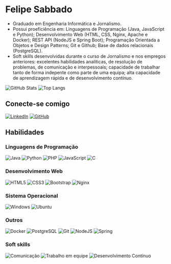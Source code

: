 # Felipe Sabbado

- Graduado em Engenharia Informática e Jornalismo.
- Possui proeficiência em: Linguagens de Programação (Java, JavaScript e Python); Desenvolvimento Web (HTML, CSS, Nginx, Apache e Docker); REST API (NodeJS e Spring Boot); Programação Orientada a Objetos e Design Patterns; Git e Github; Base de dados relacionais (PostgreSQL).
- Soft skills desenvolvidas durante o curso de Jornalismo e nos empregos anteriores: excelentes habilidades analíticas, de resolução de problemas, de comunicação e interpessoais; capacidade de trabalhar tanto de forma indepente como parte de uma equipa; alta capacidade de aprendizagem rápida e de desenvolvimento contínuo.

![GitHub Stats](https://github-readme-stats.vercel.app/api?username=felipesabbado&theme=transparent&show_icons=true&card_width=400)
![Top Langs](https://github-readme-stats.vercel.app/api/top-langs?username=felipesabbado&theme=transparent&hide=scss,blade&layout=compact&card_width=437)

## Conecte-se comigo
[![LinkedIn](https://img.shields.io/badge/LinkedIn-0077B5?style=for-the-badge&logo=linkedin&logoColor=white)](https://www.linkedin.com/in/felipe-sabbado/)
[![GitHub](https://img.shields.io/badge/GitHub-100000?style=for-the-badge&logo=github&logoColor=white)](https://github.com/felipesabbado)

## Habilidades
### Linguagens de Programação
![Java](https://img.shields.io/badge/java-%23ED8B00.svg?style=for-the-badge&logo=openjdk&logoColor=white)
![Python](https://img.shields.io/badge/python-3670A0?style=for-the-badge&logo=python&logoColor=ffdd54)
![PHP](https://img.shields.io/badge/PHP-777BB4?style=for-the-badge&logo=php&logoColor=white)
![JavaScript](https://img.shields.io/badge/JavaScript-F7DF1E?style=for-the-badge&logo=javascript&logoColor=black)
![C](https://img.shields.io/badge/C-00599C?style=for-the-badge&logo=c&logoColor=white)

### Desenvolvimento Web
![HTML5](https://img.shields.io/badge/HTML5-E34F26?style=for-the-badge&logo=html5&logoColor=white)
![CSS3](https://img.shields.io/badge/CSS3-1572B6?style=for-the-badge&logo=css3&logoColor=white)
![Bootstrap](https://img.shields.io/badge/boostrap-7952B3?style=for-the-badge&logo=bootstrap&labelColor=white)
![Nginx](https://img.shields.io/badge/NGINX-009639?style=for-the-badge&logo=nginx&logoColor=white)

### Sistema Operacional
![Windows](https://img.shields.io/badge/Windows-000?style=for-the-badge&logo=windows&logoColor=2CA5E0)
![Ubuntu](https://img.shields.io/badge/Ubuntu-E95420?style=for-the-badge&logo=ubuntu&logoColor=white)

### Outros
![Docker](https://img.shields.io/badge/docker-2496ED?style=for-the-badge&logo=docker&logoColor=white)
![PostgreSQL](https://img.shields.io/badge/PostgreSQL-4169E1?style=for-the-badge&logo=postgresql&logoColor=white)
![Git](https://img.shields.io/badge/GIT-E44C30?style=for-the-badge&logo=git&logoColor=white)
![NodeJS](https://img.shields.io/badge/node.js-6DA55F?style=for-the-badge&logo=node.js&logoColor=white)
![Spring](https://img.shields.io/badge/spring-%236DB33F.svg?style=for-the-badge&logo=spring&logoColor=white)

### Soft skills
![Comunicação](https://img.shields.io/badge/Comunicação-000)
![Trabalho em equipe](https://img.shields.io/badge/Trabalho%20em%20equipe-000)
![Desenvolvimento Contínuo](https://img.shields.io/badge/Desenvolvimento%20Contínuo-000)
